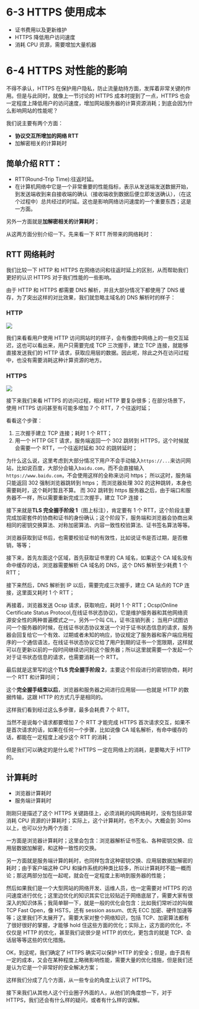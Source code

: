 # 6-3 HTTPS 使用成本

- 证书费用以及更新维护
- HTTPS 降低用户访问速度
- 消耗 CPU 资源，需要增加大量机器

# 6-4 HTTPS 对性能的影响

不得不承认，HTTPS 在保护用户隐私，防止流量劫持方面，发挥着非常关键的作用。但是与此同时，就像上一节讨论的 HTTPS 成本时提到了一点，HTTPS 也会一定程度上降低用户的访问速度，增加网站服务器的计算资源消耗；到底会因为什么影响网站的性能呢？

我们说主要有两个方面：

- **协议交互所增加的网络 RTT**
- 加解密相关的计算耗时

## 简单介绍 RTT：

- RTT(Round-Trip Time):往返时延。
- 在计算机网络中它是一个非常重要的性能指标，表示从发送端发送数据开始，到发送端收到来自接收端的确认（接收端收到数据后便立即发送确认），（在这个过程中）总共经过的时延。这也是影响网络访问速度的一个重要东西；这是一方面。

另外一方面就是**加解密相关的计算耗时**；

从这两方面分别介绍一下。先来看一下 RTT 所带来的网络耗时：

## RTT 网络耗时

我们比较一下 HTTP 和 HTTPS 在网络访问和往返时延上的区别，从而帮助我们更好的认识 HTTPS 对于我们性能的一些影响。

由于 HTTP 和 HTTPS 都需要 DNS 解析，并且大部分情况下都使用了 DNS 缓存，为了突出这样的对比效果，我们就忽略主域名的 DNS 解析时的样子：

### HTTP

<img src="./imgs/6-4/HTTP-RTT-HTTP.png" />

我们来看看用户使用 HTTP 访问网站时的样子，会有像图中网络上的一些交互延迟，这也可以看出来，用户只需要完成 TCP 三次握手，建立 TCP 连接，就能够直接发送我们的 HTTP 请求，获取应用层的数据。因此呢，除此之外在访问过程中，也没有需要消耗这种计算资源的地方。

### HTTPS

<img src="./imgs/6-4/HTTP-RTT-HTTPS.png" />

接下来我们来看 HTTPS 的访问过程，相对 HTTP 要复杂很多；在部分场景下，使用 HTTPS 访问甚至有可能多增加 7 个 RTT，7 个往返时延；

看看这个步骤：

1. 三次握手建立 TCP 连接；耗时 1 个 RTT；
2. 用一个 HTTP GET 请求，服务端返回一个 302 跳转到 HTTPS，这个时候就会需要一个 RTT，一个往返时延和 302 的跳转延时；

为什么这么说，这里考虑到大部分情况下用户不会手动输入`https://...`来访问网站，比如说百度，大部分会输入`baidu.com`，而不会直接输入`https://www.baidu.com`，不会使用这样的全称来访问 https；
所以这时，服务端只能返回 302 强制浏览器跳转到 https；
而浏览器处理 302 的这种跳转，本身也需要耗时，这个耗时暂且不算。
而 302 跳转到 https 服务器之后，由于端口和服务器不一样，所以需要重新完成三次握手，建立 TCP 连接；

接下来就是**TLS 完全握手阶段 1**（图上标注），肯定要有 1 个 RTT，这个阶段主要完成加密套件的协商和证书的身份确认；这个阶段下，服务端和浏览器会协商出来相同的密钥交换算法、对称加密算法、内容一致性校验算法、证书签名算法等等。

浏览器获取到证书后，也需要校验证书的有效性，比如说证书是否过期，是否撤销，等等；

接下来，首先左面这个区域，首先获取证书里的 CA 域名，如果这个 CA 域名没有命中缓存的话，浏览器需要解析 CA 域名的 DNS，这个 DNS 解析至少耗费 1 个 RTT；

接下来然后，DNS 解析到 IP 以后，需要完成三次握手，建立 CA 站点的 TCP 连接，这里面又耗时 1 个 RTT；

再接着，浏览器发送 Ocsp 请求，获取响应，耗时 1 个 RTT；Ocsp(Online Certificate Status Protocol,在线证书状态协议)，它是维护服务器和其他网络资源安全性的两种普遍模式之一，另外一个叫 CIL，证书注销列表；
当用户试图访问一个服务器的时候，在线证书状态协议发送一个对于证书状态信息的请求，服务器会回复给它一个有效、过期或者未知的响应，协议规定了服务器和客户端应用程序的一个通信语法，在线证书状态协议它给了用户到期的证书一个宽限期，这样就可以在更新以前的一段时间继续访问到这个服务器；所以这里就需要一个发起一个对于证书状态信息的请求，也需要消耗一个 RTT。

最后就是这里写的这个**TLS 完全握手阶段 2**，主要这个阶段进行的密钥协商，耗时一个 RTT 和计算时间；

这个**完全握手结束以后**，浏览器和服务器之间进行应用层——也就是 HTTP 的数据传输，这跟 HTTP 的方式几乎是相同的。

这样我们看到经过这么多步骤，最多会耗费 7 个 RTT。

当然不是说每个请求都要增加 7 个 RTT 才能完成 HTTPS 首次请求交互，如果不是首次请求的话，如果在任何一个步骤，比如说像 CA 域名解析，有命中缓存的话，都能在一定程度上减少这个 RTT 的消耗；

但是我们可以确定的是什么呢？HTTPS 一定在网络上的消耗，是要略大于 HTTP 的。

## 计算耗时

- 浏览器计算耗时
- 服务端计算耗时

刚刚只是描述了这个 HTTPS 关键路径上，必须消耗的纯网络耗时，没有包括非常消耗 CPU 资源的计算耗时；实际上，这个计算耗时，也不太小，大概会到 30ms 以上，也可以分为两个方面：

一方面是浏览器计算耗时；这里会包含：浏览器解析证书签名、各种密钥交换、应用层数据加解密，和这种一致性的交换。

另一方面就是服务端计算的耗时，也同样包含这种密钥交换、应用层数据加解密的耗时；由于客户端这种 CPU 和操作系统的种类比较多，所以计算耗时不能一概而论；那这两部分加在一起呢，就会在一定程度上影响到服务器的性能；

然后如果我们是一个大型网站的网络开发、运维人员，也一定需要对 HTTPS 的访问速度进行优化；这里边优化的知识其实它比较贴近于网络底层了，需要大家有很深入的知识体系；我简单聊一下，就是一般的优化会包含：比如我们常听过的叫做 TCP Fast Open，像 HSTS，还有 session assum、优先 ECC 加密、硬件加速等等；这里我们不太展开了。需要大家对整个网络知识，包括 TCP、加密算法都有了很好很好的掌握，才能够 hold 住这些方面的优化；实际上，这方面的优化，不仅仅是 HTTP 的优化，甚至我们说很少是 HTTP 的优化，更包含的就是 TCP、会话层等等这些的优化措施。

OK，到这呢，我们确定了 HTTPS 确实可以保护 HTTP 的安全；但是，由于具有一定的成本，又会在某种程度上略微影响性能，需要大量的优化措施，但是我们还是认为它是一个非常好的安全解决方案；

这样我们分成了几个方面，从一些专业的角度上认识了 HTTPS。

接下来我们从其他人这个行业圈子外面的人，从他们的角度想一下，对于 HTTPS，我们还会有什么样的疑问，或者有什么样的误解。
